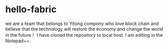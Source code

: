 # hello-fabric
we are a team that belongs to Yitong compony who love block chain and believe that the technology will restore the economy and change the world in the future！
I have cloned the repository to local host.
I am editing in the Notepad++.
